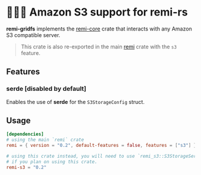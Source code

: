 # 🐻‍❄️🧶 Amazon S3 support for remi-rs
**remi-gridfs** implements the [remi-core](https://github.com/Noelware/remi-rs/tree/master/remi_core) crate that interacts with any Amazon S3 compatible server.

> This crate is also re-exported in the main [remi](https://crates.io/crates/remi) crate with the `s3` feature.

## Features
### serde [disabled by default]
Enables the use of **serde** for the `S3StorageConfig` struct.

## Usage
```toml
[dependencies]
# using the main `remi` crate
remi = { version = "0.2", default-features = false, features = ["s3"] }

# using this crate instead, you will need to use `remi_s3::S3StorageService`
# if you plan on using this crate.
remi-s3 = "0.2"
```
